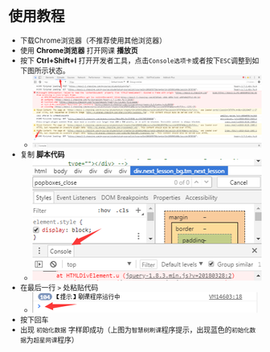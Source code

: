 # 使用教程

- 下载Chrome浏览器（不推荐使用其他浏览器）
- 使用 **Chrome浏览器** 打开网课 **播放页**
- 按下 **Ctrl+Shift+I** 打开开发者工具，点击`Console选项卡`或者按下`ESC`调整到如下图所示状态。
  - ![开发者面板](./images/d1.png)
- 复制 **脚本代码**
  - ![console](./images/console.png)
- 在最后一行 `>` 处粘贴代码
  - ![line](./images/ll.png)
- 按下回车
- 出现 `初始化数据` 字样即成功（上图为`智慧树刷课`程序提示，出现蓝色的`初始化数据`为`超星网课`程序）
